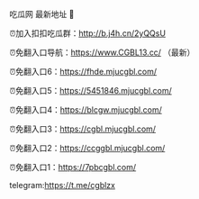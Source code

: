 吃瓜网 最新地址 👋 

⏰加入扣扣吃瓜群：http://b.j4h.cn/2yQQsU

⏰免翻入口导航：https://www.CGBL13.cc/  （最新）

⏰免翻入口6：https://fhde.mjucgbl.com/

⏰免翻入口5：https://5451846.mjucgbl.com/

⏰免翻入口4：https://blcgw.mjucgbl.com/

⏰免翻入口3：https://cgbl.mjucgbl.com/

⏰免翻入口2：https://ccggbl.mjucgbl.com/

⏰免翻入口1：https://7pbcgbl.com/

telegram:https://t.me/cgblzx


